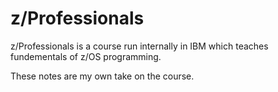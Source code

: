# z/Professionals

z/Professionals is a course run internally in IBM which teaches fundementals of z/OS programming.

These notes are my own take on the course.
